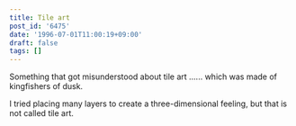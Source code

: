 ```yaml
---
title: Tile art
post_id: '6475'
date: '1996-07-01T11:00:19+09:00'
draft: false
tags: []
---
```


Something that got misunderstood about tile art ...... which was made of kingfishers of dusk.

I tried placing many layers to create a three-dimensional feeling, but that is not called tile art.